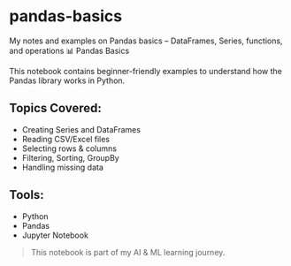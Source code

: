 # pandas-basics
My notes and examples on Pandas basics – DataFrames, Series, functions, and operations
📊 Pandas Basics

This notebook contains beginner-friendly examples to understand how the Pandas library works in Python.

## Topics Covered:
- Creating Series and DataFrames
- Reading CSV/Excel files
- Selecting rows & columns
- Filtering, Sorting, GroupBy
- Handling missing data

## Tools:
- Python
- Pandas
- Jupyter Notebook

> This notebook is part of my AI & ML learning journey.
